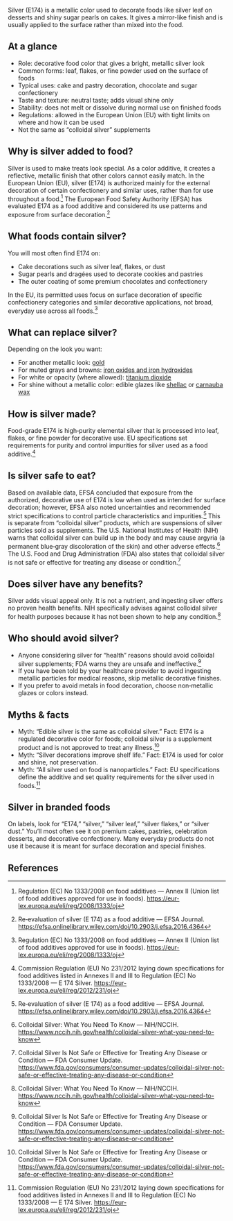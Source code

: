 Silver (E174) is a metallic color used to decorate foods like silver leaf on desserts and shiny sugar pearls on cakes. It gives a mirror-like finish and is usually applied to the surface rather than mixed into the food.

<!--more-->

## At a glance
- Role: decorative food color that gives a bright, metallic silver look
- Common forms: leaf, flakes, or fine powder used on the surface of foods
- Typical uses: cake and pastry decoration, chocolate and sugar confectionery
- Taste and texture: neutral taste; adds visual shine only
- Stability: does not melt or dissolve during normal use on finished foods
- Regulations: allowed in the European Union (EU) with tight limits on where and how it can be used
- Not the same as “colloidal silver” supplements

## Why is silver added to food?
Silver is used to make treats look special. As a color additive, it creates a reflective, metallic finish that other colors cannot easily match. In the European Union (EU), silver (E174) is authorized mainly for the external decoration of certain confectionery and similar uses, rather than for use throughout a food.[^1] The European Food Safety Authority (EFSA) has evaluated E174 as a food additive and considered its use patterns and exposure from surface decoration.[^2]

## What foods contain silver?
You will most often find E174 on:
- Cake decorations such as silver leaf, flakes, or dust
- Sugar pearls and dragées used to decorate cookies and pastries
- The outer coating of some premium chocolates and confectionery

In the EU, its permitted uses focus on surface decoration of specific confectionery categories and similar decorative applications, not broad, everyday use across all foods.[^1]

## What can replace silver?
Depending on the look you want:
- For another metallic look: [gold](/e175-gold)
- For muted grays and browns: [iron oxides and iron hydroxides](/e172-iron-oxides-and-iron-hydroxides)
- For white or opacity (where allowed): [titanium dioxide](/e171-titanium-dioxide)
- For shine without a metallic color: edible glazes like [shellac](/e904-shellac) or [carnauba wax](/e903-carnauba-wax)

## How is silver made?
Food-grade E174 is high‑purity elemental silver that is processed into leaf, flakes, or fine powder for decorative use. EU specifications set requirements for purity and control impurities for silver used as a food additive.[^3]

## Is silver safe to eat?
Based on available data, EFSA concluded that exposure from the authorized, decorative use of E174 is low when used as intended for surface decoration; however, EFSA also noted uncertainties and recommended strict specifications to control particle characteristics and impurities.[^2] This is separate from “colloidal silver” products, which are suspensions of silver particles sold as supplements. The U.S. National Institutes of Health (NIH) warns that colloidal silver can build up in the body and may cause argyria (a permanent blue‑gray discoloration of the skin) and other adverse effects.[^4] The U.S. Food and Drug Administration (FDA) also states that colloidal silver is not safe or effective for treating any disease or condition.[^5]

## Does silver have any benefits?
Silver adds visual appeal only. It is not a nutrient, and ingesting silver offers no proven health benefits. NIH specifically advises against colloidal silver for health purposes because it has not been shown to help any condition.[^4]

## Who should avoid silver?
- Anyone considering silver for “health” reasons should avoid colloidal silver supplements; FDA warns they are unsafe and ineffective.[^5]
- If you have been told by your healthcare provider to avoid ingesting metallic particles for medical reasons, skip metallic decorative finishes.
- If you prefer to avoid metals in food decoration, choose non‑metallic glazes or colors instead.

## Myths & facts
- Myth: “Edible silver is the same as colloidal silver.” Fact: E174 is a regulated decorative color for foods; colloidal silver is a supplement product and is not approved to treat any illness.[^5]
- Myth: “Silver decorations improve shelf life.” Fact: E174 is used for color and shine, not preservation.
- Myth: “All silver used on food is nanoparticles.” Fact: EU specifications define the additive and set quality requirements for the silver used in foods.[^3]

## Silver in branded foods
On labels, look for “E174,” “silver,” “silver leaf,” “silver flakes,” or “silver dust.” You’ll most often see it on premium cakes, pastries, celebration desserts, and decorative confectionery. Many everyday products do not use it because it is meant for surface decoration and special finishes.

## References
[^1]: Regulation (EC) No 1333/2008 on food additives — Annex II (Union list of food additives approved for use in foods). https://eur-lex.europa.eu/eli/reg/2008/1333/oj
[^2]: Re‑evaluation of silver (E 174) as a food additive — EFSA Journal. https://efsa.onlinelibrary.wiley.com/doi/10.2903/j.efsa.2016.4364
[^3]: Commission Regulation (EU) No 231/2012 laying down specifications for food additives listed in Annexes II and III to Regulation (EC) No 1333/2008 — E 174 Silver. https://eur-lex.europa.eu/eli/reg/2012/231/oj
[^4]: Colloidal Silver: What You Need To Know — NIH/NCCIH. https://www.nccih.nih.gov/health/colloidal-silver-what-you-need-to-know
[^5]: Colloidal Silver Is Not Safe or Effective for Treating Any Disease or Condition — FDA Consumer Update. https://www.fda.gov/consumers/consumer-updates/colloidal-silver-not-safe-or-effective-treating-any-disease-or-condition
